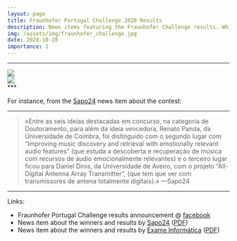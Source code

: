 ```yaml
---
layout: page
title: Fraunhofer Portugal Challenge 2020 Results
description: News items featuring the Fraunhofer Challenge results. While mostly focused on the 1st prize, some also feature my PhD work, which received the 2nd prize at the contest.
img: /assets/img/fraunhofer_challenge.jpg
date: 2020-10-28
importance: 1
---
```


***
<div class="row mt-3">
    <div class="col-sm mt-3 mt-md-0">
        <img class="img-fluid rounded z-depth-1" src="{{ site.baseurl }}/assets/img/fraunhofer_challenge.jpg">
    </div>
    <div class="col-sm mt-3 mt-md-0">
        <img class="img-fluid rounded z-depth-1" src="{{ site.baseurl }}/assets/img/fraunhofer_results.png">
    </div>
</div>   
***

For instance, from the <a href="https://24.sapo.pt/tecnologia/artigos/um-gps-para-o-cerebro-e-rede-neuronal-capaz-de-detetar-cancro-vencem-fraunhofer-challenge-2020" target="blank">Sapo24</a> news item about the contest:
<hr>
<blockquote>
    «Entre as seis ideias destacadas em concurso, na categoria de Doutoramento, para além da ideia vencedora, Renato Panda, da Universidade de Coimbra, foi distinguido com o segundo lugar com “Improving music discovery and retrieval with emotionally relevant audio features” (que estuda a descoberta e recuperação de música com recursos de áudio emocionalmente relevantes) e o terceiro lugar ficou para Daniel Dinis, da Universidade de Aveiro, com o projeto “All-Digital Antenna Array Transmitter”, (que tem que ver com transmissores de antena totalmente digitais).»
    —Sapo24
</blockquote>
<hr>
Links:
<ul>
    <li>Fraunhofer Portugal Challenge results announcement @ <a href="https://www.facebook.com/fraunhoferportugal/posts/3973671335979535" target="blank">facebook</a></li>
    <li>News item about the winners and results by <a href="https://24.sapo.pt/tecnologia/artigos/um-gps-para-o-cerebro-e-rede-neuronal-capaz-de-detetar-cancro-vencem-fraunhofer-challenge-2020" target="blank">Sapo24</a> (<a href="{{ '/assets/press/2020_fraunhofer_challenge_sapo24.pdf' | relative_url }}" target="blank">PDF</a>)</li>
    <li>News item about the winners and results by <a href="https://visao.sapo.pt/exameinformatica/noticias-ei/ciencia-ei/2020-10-30-gps-para-neurocirurgia-e-rede-neuronal-que-deteta-cancro-vencem-fraunhofer-challenge-2020/" target="blank">Exame Informática</a> (<a href="{{ '/assets/press/2020_fraunhofer_challenge_exame_informatica.pdf' | relative_url }}" target="blank">PDF</a>)</li>
</ul>